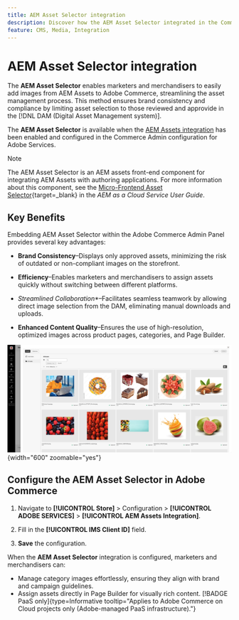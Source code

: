 ```yaml
---
title: AEM Asset Selector integration
description: Discover how the AEM Asset Selector integrated in the Commerce Admin helps marketers and merchandisers easily add images from AEM Assets to Adobe Commerce, streamlining asset management.
feature: CMS, Media, Integration
---
```

# AEM Asset Selector integration

The **AEM Asset Selector** enables marketers and merchandisers to easily add images from AEM Assets to Adobe Commerce, streamlining the asset management process. This method ensures brand consistency and compliance by limiting asset selection to those reviewed and approvide in the [!DNL DAM (Digital Asset Management system)].

The **AEM Asset Selector** is available when the [AEM Assets integration](overview.md) has been enabled and configured  in the Commerce Admin configuration for Adobe Services.

>[!NOTE]
>
> The AEM Asset Selector is an AEM assets front-end component for integrating AEM Assets with authoring applications. For more information about this component, see the [Micro-Frontend Asset Selector](https://experienceleague.adobe.com/en/docs/experience-manager-cloud-service/content/assets/manage/asset-selector/overview-asset-selector){target=_blank} in the *AEM as a Cloud Service User Guide*.

## Key Benefits

Embedding AEM Asset Selector within the Adobe Commerce Admin Panel provides several key advantages:

* **Brand Consistency**–Displays only approved assets, minimizing the risk of outdated or non-compliant images on the storefront.

* **Efficiency**–Enables marketers and merchandisers to assign assets quickly without switching between different platforms.

* *Streamlined Collaboration**–Facilitates seamless teamwork by allowing direct image selection from the DAM, eliminating manual downloads and uploads.

* **Enhanced Content Quality**–Ensures the use of high-resolution, optimized images across product pages, categories, and Page Builder.

![Asset Selector](./assets/asset-selector.png){width="600" zoomable="yes"}

## Configure the AEM Asset Selector in Adobe Commerce

1. Navigate to **[!UICONTROL Store]** > Configuration > **[!UICONTROL ADOBE SERVICES]** > **[!UICONTROL AEM Assets Integration]**.

1. Fill in the **[!UICONTROL IMS Client ID]** field.

1. **Save** the configuration.

When the **AEM Asset Selector** integration is configured, marketers and merchandisers can:

* Manage category images effortlessly, ensuring they align with brand and campaign guidelines.
* Assign assets directly in Page Builder for visually rich content. [!BADGE PaaS only]{type=Informative tooltip="Applies to Adobe Commerce on Cloud projects only (Adobe-managed PaaS infrastructure)."}
